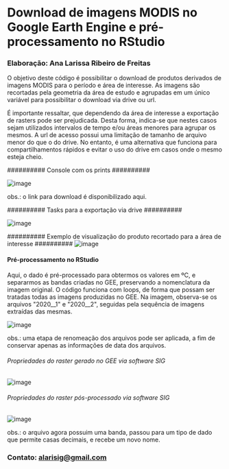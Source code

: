 # Download de imagens MODIS no Google Earth Engine e pré-processamento no RStudio
### Elaboração: Ana Larissa Ribeiro de Freitas

O objetivo deste código é possibilitar o download de produtos derivados de imagens MODIS para o período e área de interesse. As imagens são recortadas pela geometria da área de estudo e agrupadas em um único variável para possibilitar o download via drive ou url. 

É importante ressaltar, que dependendo da área de interesse a exportação de rasters pode ser prejudicada. Desta forma, indica-se que nestes casos sejam utilizados intervalos de tempo e/ou áreas menores para agrupar os mesmos. A url de acesso possui uma limitação de tamanho de arquivo menor do que o do drive. No entanto, é uma alternativa que funciona para compartilhamentos rápidos e evitar o uso do drive em casos onde o mesmo esteja cheio.

########## Console com os prints ##########

![image](https://user-images.githubusercontent.com/57720882/167972149-50bd5431-230c-436e-b40d-27c5bf648c3c.png)


obs.: o link para download é disponibilizado aqui.

########## Tasks para a exportação via drive ##########

![image](https://user-images.githubusercontent.com/57720882/167972337-9336c512-5211-4222-b645-b4fab6ff86af.png)


########## Exemplo de visualização do produto recortado para a área de interesse ##########
![image](https://user-images.githubusercontent.com/57720882/167971810-0e8437b5-cc05-45fa-acad-5c8a2a05c5e5.png)


#### Pré-processamento no RStudio #####
Aqui, o dado é pré-processado para obtermos os valores em ºC, e separarmos as bandas criadas no GEE, preservando a nomenclatura da imagem original. O código funciona com loops, de forma que possam ser tratadas todas as imagens produzidas no GEE. Na imagem, observa-se os arquivos "2020__1" e "2020__2", seguidas pela sequência de imagens extraídas das mesmas.

![image](https://user-images.githubusercontent.com/57720882/173126267-60382665-9d5a-49a4-95a9-5d94c690723e.png)

obs.: uma etapa de renomeação dos arquivos pode ser aplicada, a fim de conservar apenas as informações de data dos arquivos.

###### Propriedades do raster gerado no GEE via software SIG ##########
![image](https://user-images.githubusercontent.com/57720882/167973161-fb00b7ec-1115-4880-99ab-f8a750985270.png)

###### Propriedades do raster pós-processado via software SIG ##########
![image](https://user-images.githubusercontent.com/57720882/173127053-aef21eaa-49fd-40f1-b91e-22da018c3e77.png)

obs.: o arquivo agora possuim uma banda, passou para um tipo de dado que permite casas decimais, e recebe um novo nome.

### Contato: alarisig@gmail.com

